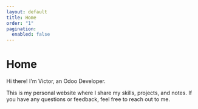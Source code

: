 ```yaml
---
layout: default
title: Home
order: "1"
pagination:
  enabled: false
---
```


# Home

Hi there! I'm Victor, an Odoo Developer.

This is my personal website where I share my skills, projects, and notes. If you have any questions or feedback, feel free to reach out to me.
